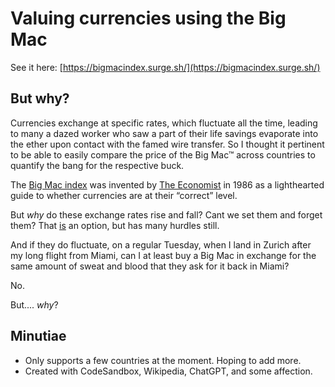 # Valuing currencies using the Big Mac

See it here: [https://bigmacindex.surge.sh/](https://bigmacindex.surge.sh/)



## But why?
Currencies exchange at specific rates, which fluctuate all the time, leading to many a dazed worker who saw a part of their life savings evaporate into the ether upon contact with the famed wire transfer. So I thought it pertinent to be able to easily compare the price of the Big Mac&trade; across countries to quantify the bang for the respective buck. 

The [Big Mac index](https://en.wikipedia.org/wiki/Big_Mac_Index) was invented by [The Economist](https://www.economist.com/big-mac-index) in 1986 as a lighthearted guide to whether currencies are at their “correct” level. 
 

But _why_ do these exchange rates rise and fall? Cant we set them and forget them? That [is](https://www.investopedia.com/terms/c/currency-peg.asp) an option, but has many hurdles still. 

And if they do fluctuate, on a regular Tuesday, when I land in Zurich after my long flight from Miami, can I at least buy a Big Mac in exchange for the same amount of sweat and blood that they ask for it back in Miami?

No. 

But.... _why_?

## Minutiae 
- Only supports a few countries at the moment. Hoping to add more. 
- Created with CodeSandbox, Wikipedia, ChatGPT, and some affection. 
